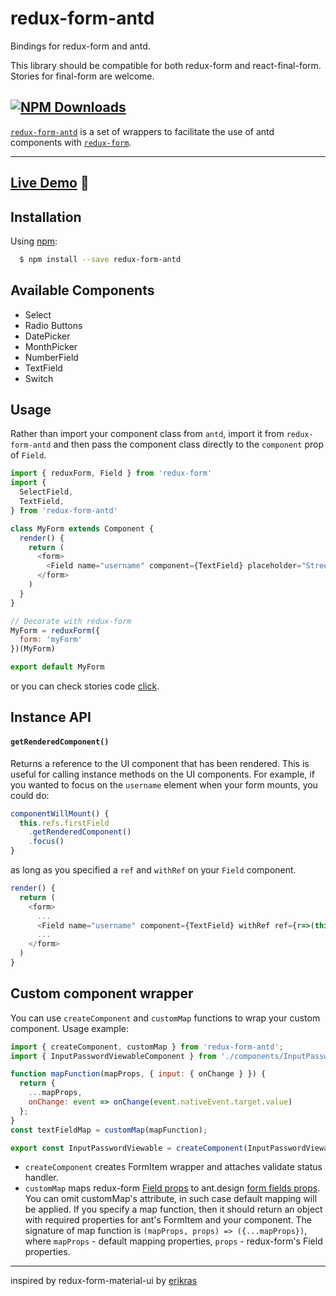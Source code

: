 # redux-form-antd

Bindings for redux-form and antd.

This library should be compatible for both redux-form and react-final-form.
Stories for final-form are welcome.

[![NPM Downloads](https://img.shields.io/npm/dm/redux-form-antd.svg?style=flat)](https://www.npmjs.com/package/redux-form-antd)
---
[`redux-form-antd`](https://github.com/zhdmitry/redux-form-antd) is a set of
wrappers to facilitate the use of antd components with
[`redux-form`](https://github.com/erikras/redux-form).

---

## [Live Demo](http://zmitry.github.io/redux-form-antd) :eyes:

## Installation

Using [npm](https://www.npmjs.org/):

```bash
  $ npm install --save redux-form-antd
```

## Available Components

- Select
- Radio Buttons
- DatePicker
- MonthPicker
- NumberField
- TextField
- Switch

## Usage

Rather than import your component class from `antd`, import it from `redux-form-antd`
and then pass the component class directly to the `component` prop of `Field`.

```js
import { reduxForm, Field } from 'redux-form'
import {
  SelectField,
  TextField,
} from 'redux-form-antd'

class MyForm extends Component {
  render() {
    return (
      <form>
        <Field name="username" component={TextField} placeholder="Street"/>
      </form>
    )
  }
}

// Decorate with redux-form
MyForm = reduxForm({
  form: 'myForm'
})(MyForm)

export default MyForm
```

or you can check stories code [click](https://github.com/zhDmitry/redux-form-antd/blob/master/stories/TextInput.js).

## Instance API

#### `getRenderedComponent()`

Returns a reference to the UI component that has been rendered. This is useful for
calling instance methods on the UI components. For example, if you wanted to focus on
the `username` element when your form mounts, you could do:

```js
componentWillMount() {
  this.refs.firstField    
    .getRenderedComponent() 
    .focus()                
}
```

as long as you specified a `ref` and `withRef` on your `Field` component.

```js
render() {
  return (
    <form>
      ...
      <Field name="username" component={TextField} withRef ref={r=>(this.textField = r)}/>
      ...
    </form>
  )
}
```

## Custom component wrapper

You can use `createComponent` and `customMap` functions to wrap your custom component. 
Usage example:

```js
import { createComponent, customMap } from 'redux-form-antd';
import { InputPasswordViewableComponent } from './components/InputPasswordViewableComponent'; // Your custom component

function mapFunction(mapProps, { input: { onChange } }) {
  return {
    ...mapProps,
    onChange: event => onChange(event.nativeEvent.target.value)
  };
}
const textFieldMap = customMap(mapFunction);

export const InputPasswordViewable = createComponent(InputPasswordViewableComponent, textFieldMap);
```

* `createComponent` creates FormItem wrapper and attaches validate status handler.
* `customMap` maps redux-form [Field props](https://redux-form.com/7.2.3/docs/api/field.md/#props) 
to ant.design [form fields props](https://ant.design/components/form/#components-form-demo-validate-static).
You can omit customMap's attribute, in such case default mapping will be applied. 
If you specify a map function, then it should return an object with required 
properties for ant's FormItem and your component. The signature of map function 
is `(mapProps, props) => ({...mapProps})`, where `mapProps` - default mapping 
properties, `props` - redux-form's Field properties.

---
inspired by redux-form-material-ui by [erikras](https://github.com/erikras/redux-form-material-ui)
